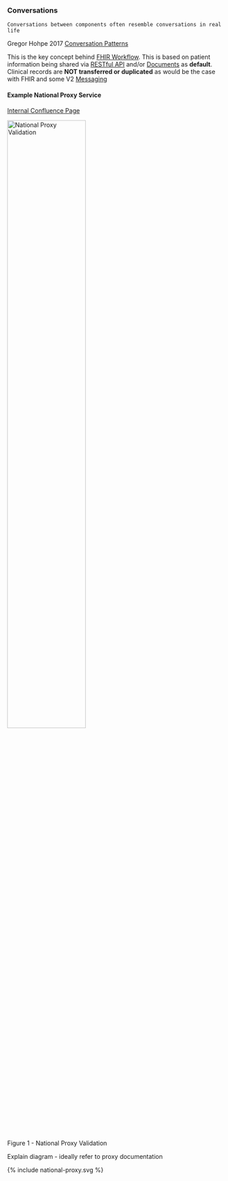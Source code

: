 
### Conversations

`Conversations between components often resemble conversations in real life`

Gregor Hohpe 2017 [Conversation Patterns](https://www.enterpriseintegrationpatterns.com/patterns/conversation/index.html)

This is the key concept behind [FHIR Workflow](https://hl7.org/fhir/R4/workflow.html). This is based on patient information being shared via [RESTful API](https://hl7.org/fhir/R4/http.html) and/or [Documents](https://hl7.org/fhir/R4/documents.html) as **default**. Clinical records are **NOT transferred or duplicated** as would be the case with FHIR and some V2 [Messaging](https://hl7.org/fhir/R4/messaging.html) 

#### Example National Proxy Service

[Internal Confluence Page](https://nhsd-confluence.digital.nhs.uk/display/NPA/Overview)

<div>
<img src="National-Proxy-Validation.png"  alt="National Proxy Validation" width="60%">
<p>Figure 1 - National Proxy Validation</p>
<p></p>
</div>

Explain diagram - ideally refer to proxy documentation

{% include national-proxy.svg %}
